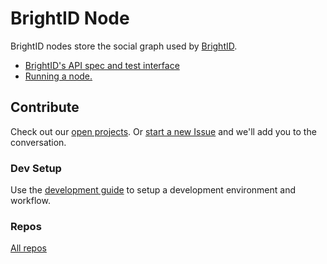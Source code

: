 # BrightID Node

BrightID nodes store the social graph used by [BrightID](https://github.com/BrightID/BrightID).

* [BrightID's API spec and test interface](https://app.swaggerhub.com/apis/brightid/brightid/1.0.0#/default/)
* [Running a node.](https://github.com/BrightID/BrightID-Node/wiki/Installation-Guide)

## Contribute

Check out our [open projects](https://github.com/BrightID/BrightID-Node/projects).  Or [start a new Issue](https://github.com/BrightID/BrightID-Node/issues) and we'll add you to the conversation.

### Dev Setup

Use the [development guide](https://github.com/BrightID/BrightID-Node/wiki/Development-Guide) to setup a development environment and workflow.

### Repos
[All repos](https://github.com/BrightID)
